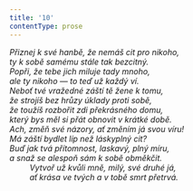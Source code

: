 ```yaml
---
title: '10'
contentType: prose
---
```


<section>

_Přiznej k své hanbě, že nemáš cit pro nikoho,  
ty k sobě samému stále tak bezcitný.  
Popři, že tebe jich miluje tady mnoho,  
ale ty nikoho — to teď už každý ví.  
Neboť tvé vražedné záští tě žene k tomu,  
že strojíš bez hrůzy úklady proti sobě,  
že toužíš rozbořit zdi překrásného domu,  
který bys měl si přát obnovit v krátké době.  
Ach, změň své názory, ať změním já svou víru!  
Má záští bydlet líp než láskyplný cit?  
Buď jak tvá přítomnost, laskavý, plný míru,  
a snaž se alespoň sám k sobě obměkčit.  
         Vytvoř už kvůli mně, milý, své druhé já,  
         ať krása ve tvých a v tobě smrt přetrvá._

</section>
